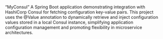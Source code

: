 “MyConsul”
A Spring Boot application demonstrating integration with HashiCorp Consul for fetching configuration key-value pairs. This project uses the @Value annotation to dynamically retrieve and inject configuration values stored in a local Consul instance, simplifying application configuration management and promoting flexibility in microservice architectures.
